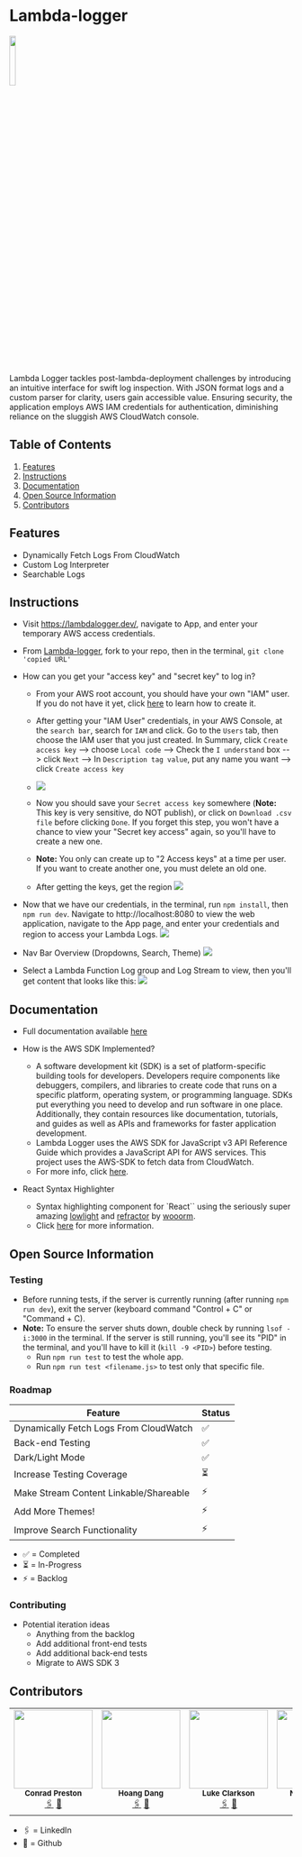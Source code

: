 # Lambda-logger
<p align="left">
  <img src="./docs/assets/images/minLogo.png" width="15%" />
</p>
Lambda Logger tackles post-lambda-deployment challenges by introducing an intuitive interface for swift log inspection. With JSON format logs and a custom parser for clarity, users gain accessible value. Ensuring security, the application employs AWS IAM credentials for authentication, diminishing reliance on the sluggish AWS CloudWatch console.

## Table of Contents
1. [Features](#features)
2. [Instructions](#instructions)
3. [Documentation](#documentation)
4. [Open Source Information](#open-source-information)
5. [Contributors](#contributors)

## Features
- Dynamically Fetch Logs From CloudWatch
- Custom Log Interpreter
- Searchable Logs

## Instructions
- Visit https://lambdalogger.dev/, navigate to App, and enter your temporary AWS access credentials.
- From [Lambda-logger](https://github.com/oslabs-beta/lambda-logger), fork to your repo, then in the terminal, `git clone 'copied URL'`
- How can you get your "access key" and "secret key" to log in?
    - From your AWS root account, you should have your own "IAM" user. If you do not have it yet, click [here](https://docs.aws.amazon.com/IAM/latest/UserGuide/id_users_create.html) to learn how to create it.
    - After getting your "IAM User" credentials, in your AWS Console, at the `search bar`, search for `IAM` and click. Go to the `Users` tab, then choose the IAM user that you just created. In Summary, click `Create access key` --> choose `Local code` --> Check the `I understand` box --> click `Next` --> In `Description tag value`, put any name you want --> click `Create access key`

    - ![](./docs/assets/images/get-access-key.gif)

    - Now you should save your `Secret access key` somewhere (**Note:** This key is very sensitive, do NOT publish), or click on `Download .csv file` before clicking `Done`. If you forget this step, you won't have a chance to view your "Secret key access" again, so you'll have to create a new one.

    - **Note:** You only can create up to "2 Access keys" at a time per user. If you want to create another one, you must delete an old one.
    - After getting the keys, get the region 
    ![](./docs/assets/images/region.png)

- Now that we have our credentials, in the terminal, run `npm install`, then `npm run dev`. Navigate to http://localhost:8080 to view the web application, navigate to the App page, and enter your credentials and region to access your Lambda Logs.
    ![](./docs/assets/images/homepage.png)

- Nav Bar Overview (Dropdowns, Search, Theme)
![](./docs/assets/images/consolePage.png)
- Select a Lambda Function Log group and Log Stream to view, then you'll get content that looks like this:
![](./docs/assets/images/consoleContent.png)

## Documentation
- Full documentation available [here](https://github.com/oslabs-beta/lambda-logger/blob/main/Documentation.md)
- How is the AWS SDK Implemented?
    - A software development kit (SDK) is a set of platform-specific building tools for developers. Developers require components like debuggers, compilers, and libraries to create code that runs on a specific platform, operating system, or programming language. SDKs put everything you need to develop and run software in one place. Additionally, they contain resources like documentation, tutorials, and guides as well as APIs and frameworks for faster application development.
    - Lambda Logger uses the AWS SDK for JavaScript v3 API Reference Guide which provides a JavaScript API for AWS services. This project uses the AWS-SDK to fetch data from CloudWatch.
    - For more info, click [here](https://docs.aws.amazon.com/sdk-for-javascript/v3/developer-guide/welcome.html).

- React Syntax Highlighter
    - Syntax highlighting component for `React`` using the seriously super amazing [lowlight](https://github.com/wooorm/lowlight) and [refractor](https://github.com/wooorm/refractor) by [wooorm](https://github.com/wooorm).
    - Click [here](https://www.npmjs.com/package/react-syntax-highlighter) for more information.

## Open Source Information
### Testing
- Before running tests, if the server is currently running (after running `npm run dev`), exit the server (keyboard command "Control + C" or "Command + C).
- **Note:** To ensure the server shuts down, double check by running `lsof -i:3000` in the terminal. If the server is still running, you'll see its "PID" in the terminal, and you'll have to kill it (`kill -9 <PID>`) before testing.
    - Run `npm run test` to test the whole app.
    - Run `npm run test <filename.js>` to test only that specific file.
### Roadmap
| Feature                                          | Status |
| ------------------------------------------------ | ------ |
| Dynamically Fetch Logs From CloudWatch           | ✅     |
| Back-end Testing                                 | ✅     |
| Dark/Light Mode                                  | ✅     |
| Increase Testing Coverage                        | ⏳     |
| Make Stream Content Linkable/Shareable           | ⚡️      |
| Add More Themes!                                 | ⚡️      |
| Improve Search Functionality                     | ⚡️      |

- ✅ = Completed
- ⏳ = In-Progress
- ⚡️ = Backlog

### Contributing
- Potential iteration ideas
  - Anything from the backlog
  - Add additional front-end tests
  - Add additional back-end tests
  - Migrate to AWS SDK 3

## Contributors

<table>
  <tr>
    <td align="center">
      <img src="https://avatars.githubusercontent.com/u/128096173?v=4" width="140px;" alt=""/>
      <br />
        <sub><b>Conrad Preston</b></sub>
      <br />
      <a href="https://www.linkedin.com/in/conrad-preston-aaaa9b252/">🖇️</a>
      <a href="https://github.com/Conrady82">🐙</a>
    </td>
    <td align="center">
      <img src="https://avatars.githubusercontent.com/u/144387822?s=400&u=8cb84bdf130e87fef7cb92283af412d82594be20&v=4" width="140px;" alt=""/>
      <br />
        <sub><b>Hoang Dang</b></sub>
      <br />
      <a href="https://www.linkedin.com/in/hoang-dang-b884b4296/">🖇️</a>
      <a href="https://github.com/hoangdang91768">🐙</a>
    </td>
    <td align="center">
      <img src="https://avatars.githubusercontent.com/u/53544649?v=4" width="140px;" alt=""/>
      <br />
        <sub><b>Luke Clarkson</b></sub>
      <br />
      <a href="https://www.linkedin.com/in/ljclarkson/">🖇️</a>
      <a href="https://github.com/LClarkson">🐙</a>
    </td>
    <td align="center">
      <img src="https://avatars.githubusercontent.com/u/138337584?v=4" width="140px;" alt=""/>
      <br />
        <sub><b>Nick C. Mason</b></sub>
      <br />
      <a href="https://www.linkedin.com/in/nickmasonswe/">🖇️</a>
      <a href="https://github.com/nickmasonswe">🐙</a>
    </td>
  </tr>
</table>

- 🖇️ = LinkedIn
- 🐙 = Github
